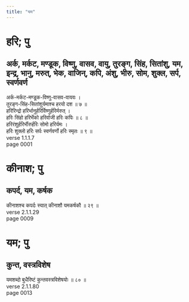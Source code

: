 ```yaml
---
title: "यम"
---
```


# हरि; पु
## अर्क, मर्कट, मण्डूक, विष्णु, वासव, वायु, तुरङ्ग, सिंह, सितांशु, यम, इन्द्र, भानु, मरुत्, भेक, वाजिन्, कपि, अंशु, भीरु, सोम, शुक्ल, सर्प, स्वर्णवर्ण
अर्क-मर्कट-मण्डूक-विष्णु-वासव-वायवः ।<br />तुरङ्ग-सिंह-सितांशुर्यमाश्च हरयो दश ॥ ७ ॥<br />हरिरिन्द्रो हरिर्भानुर्हरिर्विष्णुर्हरिर्मरुत् ।<br />हरिः सिंहो हरिर्भेको हरिर्वाजी हरिः कपिः ॥ ८ ॥<br />हरिरंशुर्हरिर्भीरुर्हरिः सोमो हरिर्यमः ।<br />हरिः शुक्लो हरिः सर्पः स्वर्णवर्णो हरिः स्मृतः ॥ ९ ॥<br />verse 1.1.1.7<br />page 0001

# कीनाश; पु
## कपर्द, यम, कर्षक
कीनाशश्च कपर्दः स्यात् कीनाशौ यमकर्षकौ ॥ २९ ॥<br />verse 2.1.1.29<br />page 0009

# यम; पु
## कुन्त, वस्त्रविशेष
यमशब्दो बुधैरिष्टं कुन्तवस्त्रविशेषयोः ॥ ८० ॥<br />verse 2.1.1.80<br />page 0013


